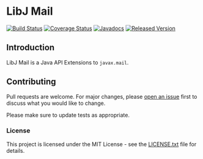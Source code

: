 # LibJ Mail

[![Build Status](https://travis-ci.org/libj/mail.png)](https://travis-ci.org/libj/mail)
[![Coverage Status](https://coveralls.io/repos/github/libj/mail/badge.svg?branch=master)](https://coveralls.io/github/libj/mail?branch=master)
[![Javadocs](https://www.javadoc.io/badge/org.libj/mail.svg)](https://www.javadoc.io/doc/org.libj/mail)
[![Released Version](https://img.shields.io/maven-central/v/org.libj/mail.svg)](https://mvnrepository.com/artifact/org.libj/mail)

## Introduction

LibJ Mail is a Java API Extensions to `javax.mail`.

## Contributing

Pull requests are welcome. For major changes, please [open an issue](../../issues) first to discuss what you would like to change.

Please make sure to update tests as appropriate.

### License

This project is licensed under the MIT License - see the [LICENSE.txt](LICENSE.txt) file for details.